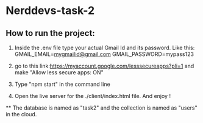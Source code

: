 # Nerddevs-task-2

## How to run the project:

1. Inside the .env file type your actual Gmail Id and its password.
   Like this:
   GMAIL_EMAIL=mygmailid@gmail.com
   GMAIL_PASSWORD=mypass123

2. go to this link:https://myaccount.google.com/lesssecureapps?pli=1
   and make "Allow less secure apps: ON"

3. Type "npm start" in the command line

4. Open the live server for the ./client/index.html file. And enjoy !

\*\* The database is named as "task2" and the collection is named as "users" in the cloud.
